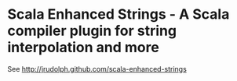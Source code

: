 Scala Enhanced Strings - A Scala compiler plugin for string interpolation and more
================================

See http://jrudolph.github.com/scala-enhanced-strings
